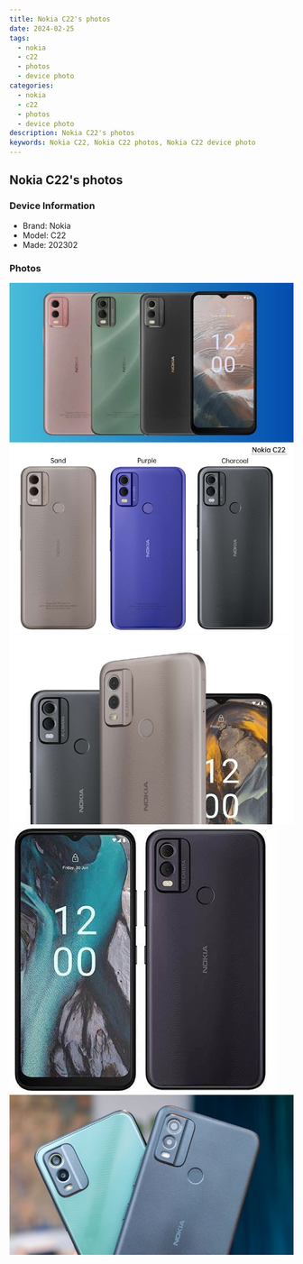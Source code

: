 ```yaml
---
title: Nokia C22's photos
date: 2024-02-25
tags: 
  - nokia
  - c22
  - photos
  - device photo
categories: 
  - nokia
  - c22
  - photos
  - device photo
description: Nokia C22's photos
keywords: Nokia C22, Nokia C22 photos, Nokia C22 device photo
---
```


## Nokia C22's photos

### Device Information

- Brand: Nokia
- Model: C22
- Made: 202302

### Photos

![/images/best-assets/devices/nokia/nokia-c22/1.jpg](/images/best-assets/devices/nokia/nokia-c22/1.jpg)
![/images/best-assets/devices/nokia/nokia-c22/2.jpg](/images/best-assets/devices/nokia/nokia-c22/2.jpg)
![/images/best-assets/devices/nokia/nokia-c22/3.jpg](/images/best-assets/devices/nokia/nokia-c22/3.jpg)
![/images/best-assets/devices/nokia/nokia-c22/4.jpg](/images/best-assets/devices/nokia/nokia-c22/4.jpg)
![/images/best-assets/devices/nokia/nokia-c22/5.jpg](/images/best-assets/devices/nokia/nokia-c22/5.jpg)
